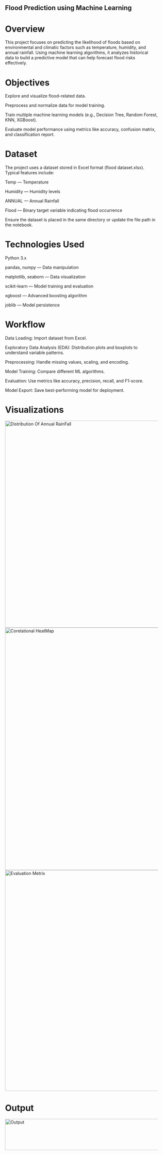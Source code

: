 ## Flood Prediction using Machine Learning
# Overview

This project focuses on predicting the likelihood of floods based on environmental and climatic factors such as temperature, humidity, and annual rainfall. Using machine learning algorithms, it analyzes historical data to build a predictive model that can help forecast flood risks effectively.

# Objectives

Explore and visualize flood-related data.

Preprocess and normalize data for model training.

Train multiple machine learning models (e.g., Decision Tree, Random Forest, KNN, XGBoost).

Evaluate model performance using metrics like accuracy, confusion matrix, and classification report.

# Dataset

The project uses a dataset stored in Excel format (flood dataset.xlsx).
Typical features include:

Temp — Temperature

Humidity — Humidity levels

ANNUAL — Annual Rainfall

Flood — Binary target variable indicating flood occurrence

Ensure the dataset is placed in the same directory or update the file path in the notebook.

# Technologies Used

Python 3.x

pandas, numpy — Data manipulation

matplotlib, seaborn — Data visualization

scikit-learn — Model training and evaluation

xgboost — Advanced boosting algorithm

joblib — Model persistence

# Workflow

Data Loading: Import dataset from Excel.

Exploratory Data Analysis (EDA): Distribution plots and boxplots to understand variable patterns.

Preprocessing: Handle missing values, scaling, and encoding.

Model Training: Compare different ML algorithms.

Evaluation: Use metrics like accuracy, precision, recall, and F1-score.

Model Export: Save best-performing model for deployment.

# Visualizations


<img width="1010" height="682" alt="Distribution Of Annual RainFall" src="https://github.com/user-attachments/assets/0ea10118-af0a-439b-8863-fa60adc5b499" />


<img width="1273" height="799" alt="Corelational HeatMap" src="https://github.com/user-attachments/assets/ee6a9867-78db-4ef7-a661-35ad495c062b" />

<img width="585" height="728" alt="Evaluation Metrix" src="https://github.com/user-attachments/assets/b25abb87-0cb0-4b18-8ce9-56619ea919ad" />

# Output
<img width="605" height="103" alt="Output" src="https://github.com/user-attachments/assets/b5551f64-649e-4f37-8058-2a49a99bae18" />
